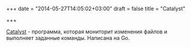 +++
date = "2014-05-27T14:05:02+03:00"
draft = false
title = "Catalyst"

+++

<p><a href="https://github.com/ThomasAlxDmy/catalyst">Catalyst</a>&nbsp;- программа, которая мониторит изменения файлов и выполняет заданные команды. Написана на Go.</p>

